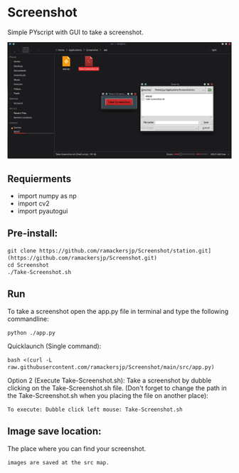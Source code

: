 # Screenshot
 Simple PYscript with GUI to take a screenshot.

 ![Banner](header_screenshot.png)

 ## Requierments
- import numpy as np
- import cv2
- import pyautogui

## Pre-install:

```
git clone https://github.com/ramackersjp/Screenshot/station.git](https://github.com/ramackersjp/Screenshot.git)
cd Screenshot
./Take-Screenshot.sh
```


## Run
To take a screenshot open the app.py file in terminal and type the following commandline: 

```
python ./app.py
```
Quicklaunch (Single command): 

```
bash <(curl -L raw.githubusercontent.com/ramackersjp/Screenshot/main/src/app.py)
```

Option 2 (Execute Take-Screenshot.sh):
Take a screenshot by dubble clicking on the Take-Screenshot.sh file. (Don't forget to change the path in the Take-Screenshot.sh when you placing the file on another place):
```
To execute: Dubble click left mouse: Take-Screenshot.sh
```
## Image save location:
The place where you can find your screenshot.
```
images are saved at the src map.
```
